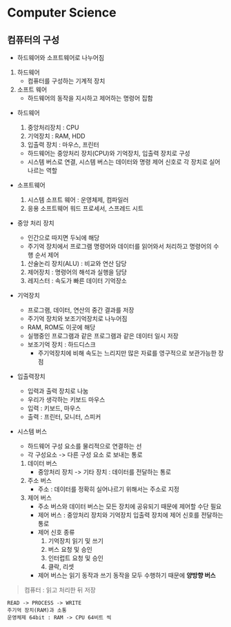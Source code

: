 # Computer Science

## 컴퓨터의 구성

- 하드웨어와 소프트웨어로 나누어짐

1. 하드웨어
   - 컴퓨터를 구성하는 기계적 장치
2. 소프트 웨어
   - 하드웨어의 동작을 지시하고 제어하는 명령어 집함

- 하드웨어

  1. 중앙처리장치 : CPU
  1. 기억장치 : RAM, HDD
  1. 입출력 장치 : 마우스, 프린터

  - 하드웨어는 중앙처리 장치(CPU)와 기억장치, 입출력 장치로 구성
  - 시스템 버스로 연결, 시스템 버스는 데이터와 명령 제어 신호로 각 장치로 실어 나르는 역할

- 소프트웨어
  1. 시스템 소프트 웨어 : 운영체제, 컴파일러
  1. 응용 소프트웨어 워드 프로세서, 스프레드 시트
- 중앙 처리 장치

  - 인간으로 따지면 두뇌에 해당
  - 주기억 장치에서 프로그램 명령어와 데이터를 읽어와서 처리하고 명령어의 수행 순서 제어

  1. 산술논리 장치(ALU) : 비교와 연산 담당
  2. 제어장치 : 명령어의 해석과 실행을 담당
  3. 레지스터 : 속도가 빠른 데이터 기억장소

- 기억장치

  - 프로그램, 데이터, 연산의 중간 결과를 저장
  - 주기억 장치와 보조기억장치로 나누어짐
  - RAM, ROM도 이곳에 해당
  - 실행중인 프로그램과 같은 프로그램과 같은 데이터 일시 저장
  - 보조기억 장치 : 하드디스크
    - 주기억장치에 비해 속도는 느리지만 많은 자료를 영구적으로 보관가능한 장점

- 입출력장치

  - 입력과 출력 장치로 나눔
  - 우리가 생각하는 키보드 마우스
  - 입력 : 키보드, 마우스
  - 출력 : 프린터, 모니터, 스피커

- 시스템 버스
  - 하드웨어 구성 요소를 물리적으로 연결하는 선
  - 각 구성요소 -> 다른 구성 요소 로 보내는 통로
  1. 데이터 버스
     - 중앙처리 장치 -> 기타 장치 : 데이터를 전달하는 통로
  1. 주소 버스
     - 주소 : 데이터를 정확히 실어나르기 위해서는 주소로 지정
  1. 제어 버스
     - 주소 버스와 데이터 버스는 모든 장치에 공유되기 때문에 제어할 수단 필요
     - 제어 버스 : 중앙처리 장치와 기억장치 입출력 장치에 제어 신호를 전달하는 통로
     - 제어 신호 종류
       1. 기억장치 읽기 및 쓰기
       1. 버스 요청 및 승인
       1. 인터럽트 요청 및 승인
       1. 클락, 리셋
     - 제어 버스는 읽기 동작과 쓰기 동작을 모두 수행하기 때문에 **양방향 버스**

> 컴퓨터 : 읽고 처리한 뒤 저장

    READ -> PROCESS -> WRITE
    주기억 장치(RAM)과 소통
    운영체제 64bit : RAM -> CPU 64비트 씩
